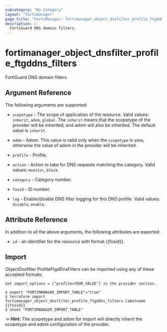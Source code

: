 ```yaml
---
subcategory: "No Category"
layout: "fortimanager"
page_title: "FortiManager: fortimanager_object_dnsfilter_profile_ftgddns_filters"
description: |-
  FortiGuard DNS domain filters.
---
```


# fortimanager_object_dnsfilter_profile_ftgddns_filters
FortiGuard DNS domain filters.

## Argument Reference


The following arguments are supported:

* `scopetype` - The scope of application of the resource. Valid values: `inherit`, `adom`, `global`. The `inherit` means that the scopetype of the provider will be inherited, and adom will also be inherited. The default value is `inherit`.
* `adom` - Adom. This value is valid only when the `scopetype` is `adom`, otherwise the value of adom in the provider will be inherited.
* `profile` - Profile.

* `action` - Action to take for DNS requests matching the category. Valid values: `monitor`, `block`.

* `category` - Category number.
* `fosid` - ID number.
* `log` - Enable/disable DNS filter logging for this DNS profile. Valid values: `disable`, `enable`.



## Attribute Reference

In addition to all the above arguments, the following attributes are exported:
* `id` - an identifier for the resource with format {{fosid}}.

## Import

ObjectDnsfilter ProfileFtgdDnsFilters can be imported using any of these accepted formats:
```
Set import_options = ["profile=YOUR_VALUE"] in the provider section.

$ export "FORTIMANAGER_IMPORT_TABLE"="true"
$ terraform import fortimanager_object_dnsfilter_profile_ftgddns_filters.labelname {{fosid}}
$ unset "FORTIMANAGER_IMPORT_TABLE"
```
-> **Hint:** The scopetype and adom for import will directly inherit the scopetype and adom configuration of the provider.
